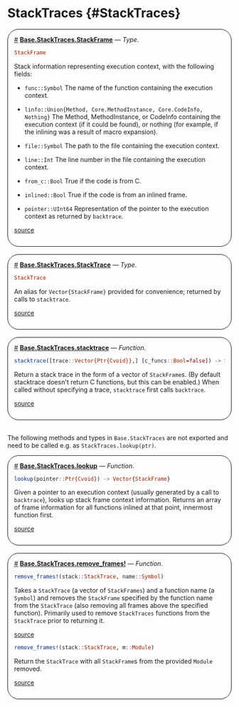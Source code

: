 
# StackTraces {#StackTraces}
<div style='border-width:1px; border-style:solid; border-color:black; padding: 1em; border-radius: 25px;'>
<a id='Base.StackTraces.StackFrame' href='#Base.StackTraces.StackFrame'>#</a>&nbsp;<b><u>Base.StackTraces.StackFrame</u></b> &mdash; <i>Type</i>.




```julia
StackFrame
```


Stack information representing execution context, with the following fields:
- `func::Symbol`
  The name of the function containing the execution context.
  
- `linfo::Union{Method, Core.MethodInstance, Core.CodeInfo, Nothing}`
  The Method, MethodInstance, or CodeInfo containing the execution context (if it could be found), or nothing (for example, if the inlining was a result of macro expansion).
  
- `file::Symbol`
  The path to the file containing the execution context.
  
- `line::Int`
  The line number in the file containing the execution context.
  
- `from_c::Bool`
  True if the code is from C.
  
- `inlined::Bool`
  True if the code is from an inlined frame.
  
- `pointer::UInt64`
  Representation of the pointer to the execution context as returned by `backtrace`.
  


[source](https://github.com/JuliaLang/julia/blob/e162027b054e012a31046f06b22c4befb65eac54/base/stacktraces.jl#L15-L48)

</div>
<br>
<div style='border-width:1px; border-style:solid; border-color:black; padding: 1em; border-radius: 25px;'>
<a id='Base.StackTraces.StackTrace' href='#Base.StackTraces.StackTrace'>#</a>&nbsp;<b><u>Base.StackTraces.StackTrace</u></b> &mdash; <i>Type</i>.




```julia
StackTrace
```


An alias for `Vector{StackFrame}` provided for convenience; returned by calls to `stacktrace`.


[source](https://github.com/JuliaLang/julia/blob/e162027b054e012a31046f06b22c4befb65eac54/base/stacktraces.jl#L71-L76)

</div>
<br>
<div style='border-width:1px; border-style:solid; border-color:black; padding: 1em; border-radius: 25px;'>
<a id='Base.StackTraces.stacktrace' href='#Base.StackTraces.stacktrace'>#</a>&nbsp;<b><u>Base.StackTraces.stacktrace</u></b> &mdash; <i>Function</i>.




```julia
stacktrace([trace::Vector{Ptr{Cvoid}},] [c_funcs::Bool=false]) -> StackTrace
```


Return a stack trace in the form of a vector of `StackFrame`s. (By default stacktrace doesn&#39;t return C functions, but this can be enabled.) When called without specifying a trace, `stacktrace` first calls `backtrace`.


[source](https://github.com/JuliaLang/julia/blob/e162027b054e012a31046f06b22c4befb65eac54/base/stacktraces.jl#L166-L172)

</div>
<br>

The following methods and types in `Base.StackTraces` are not exported and need to be called e.g. as `StackTraces.lookup(ptr)`.
<div style='border-width:1px; border-style:solid; border-color:black; padding: 1em; border-radius: 25px;'>
<a id='Base.StackTraces.lookup' href='#Base.StackTraces.lookup'>#</a>&nbsp;<b><u>Base.StackTraces.lookup</u></b> &mdash; <i>Function</i>.




```julia
lookup(pointer::Ptr{Cvoid}) -> Vector{StackFrame}
```


Given a pointer to an execution context (usually generated by a call to `backtrace`), looks up stack frame context information. Returns an array of frame information for all functions inlined at that point, innermost function first.


[source](https://github.com/JuliaLang/julia/blob/e162027b054e012a31046f06b22c4befb65eac54/base/stacktraces.jl#L101-L107)

</div>
<br>
<div style='border-width:1px; border-style:solid; border-color:black; padding: 1em; border-radius: 25px;'>
<a id='Base.StackTraces.remove_frames!' href='#Base.StackTraces.remove_frames!'>#</a>&nbsp;<b><u>Base.StackTraces.remove_frames!</u></b> &mdash; <i>Function</i>.




```julia
remove_frames!(stack::StackTrace, name::Symbol)
```


Takes a `StackTrace` (a vector of `StackFrames`) and a function name (a `Symbol`) and removes the `StackFrame` specified by the function name from the `StackTrace` (also removing all frames above the specified function). Primarily used to remove `StackTraces` functions from the `StackTrace` prior to returning it.


[source](https://github.com/JuliaLang/julia/blob/e162027b054e012a31046f06b22c4befb65eac54/base/stacktraces.jl#L195-L202)



```julia
remove_frames!(stack::StackTrace, m::Module)
```


Return the `StackTrace` with all `StackFrame`s from the provided `Module` removed.


[source](https://github.com/JuliaLang/julia/blob/e162027b054e012a31046f06b22c4befb65eac54/base/stacktraces.jl#L213-L217)

</div>
<br>
